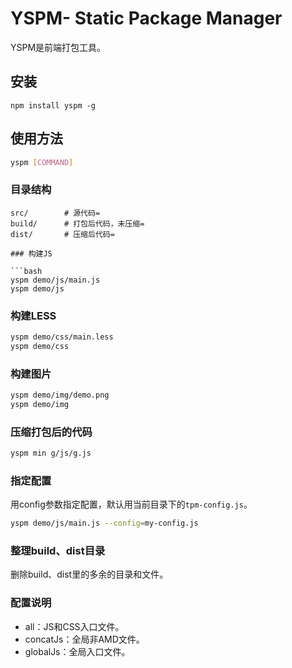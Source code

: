 YSPM- Static Package Manager
=================================================

YSPM是前端打包工具。

## 安装

```
npm install yspm -g
```

## 使用方法

```bash
yspm [COMMAND]
```

### 目录结构

```
src/		# 源代码=
build/		# 打包后代码，未压缩=
dist/		# 压缩后代码=

### 构建JS

```bash
yspm demo/js/main.js
yspm demo/js
```

### 构建LESS

```bash
yspm demo/css/main.less
yspm demo/css
```

### 构建图片

```bash
yspm demo/img/demo.png
yspm demo/img
```

### 压缩打包后的代码

```bash
yspm min g/js/g.js
```

### 指定配置
用config参数指定配置，默认用当前目录下的`tpm-config.js`。

```bash
yspm demo/js/main.js --config=my-config.js
```

### 整理build、dist目录

删除build、dist里的多余的目录和文件。

### 配置说明

* all：JS和CSS入口文件。
* concatJs：全局非AMD文件。
* globalJs：全局入口文件。
